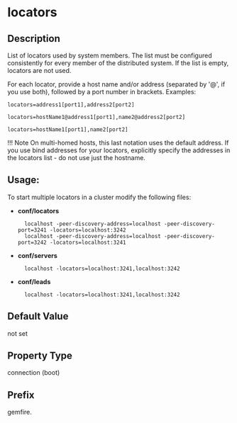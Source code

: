 # locators


## Description

List of locators used by system members. The list must be configured consistently for every member of the distributed system. If the list is empty, locators are not used.

For each locator, provide a host name and/or address (separated by '@', if you use both), followed by a port number in brackets. Examples:

``` pre
locators=address1[port1],address2[port2]
```

``` pre
locators=hostName1@address1[port1],name2@address2[port2]
```

``` pre
locators=hostName1[port1],name2[port2]
```

!!! Note
	On multi-homed hosts, this last notation uses the default address. If you use bind addresses for your locators, explicitly specify the addresses in the locators list - do not use just the hostname. 

## Usage:
To start multiple locators in a cluster modify the following files: 

- **conf/locators**

        localhost -peer-discovery-address=localhost -peer-discovery-port=3241 -locators=localhost:3242
        localhost -peer-discovery-address=localhost -peer-discovery-port=3242 -locators=localhost:3241

- **conf/servers**

	    localhost -locators=localhost:3241,localhost:3242


- **conf/leads**

	    localhost -locators=localhost:3241,localhost:3242


## Default Value

not set

## Property Type

connection (boot)

## Prefix

gemfire.
